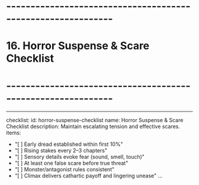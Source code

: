 # ------------------------------------------------------------
# 16. Horror Suspense & Scare Checklist
# ------------------------------------------------------------
---
checklist:
  id: horror-suspense-checklist
  name: Horror Suspense & Scare Checklist
  description: Maintain escalating tension and effective scares.
items:
  - "[ ] Early dread established within first 10%"
  - "[ ] Rising stakes every 2–3 chapters"
  - "[ ] Sensory details evoke fear (sound, smell, touch)"
  - "[ ] At least one false scare before true threat"
  - "[ ] Monster/antagonist rules consistent"
  - "[ ] Climax delivers cathartic payoff and lingering unease"
...
